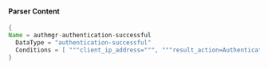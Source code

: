 #### Parser Content
```Java
{
Name = authmgr-authentication-successful
  DataType = "authentication-successful"
  Conditions = [ """client_ip_address=""", """result_action=Authentication Success""" ]
}
```